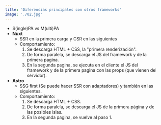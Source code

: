 ```yaml
---
title: 'Diferencias principales con otros frameworks'
image: './02.jpg'
---
```


- S(ingle)PA vs M(ulti)PA
- **Nuxt**
  - SSR en la primera carga y CSR en las siguientes
  - Comportamiento:
    1. Se descarga HTML + CSS, la "primera renderización".
    2. De forma paralela, se descarga el JS del framework y de la primera pagina.
    3. En la segunda pagina, se ejecuta en el cliente el JS del framework y de la primera pagina con las props (que vienen del servidor).
- **Astro**
  - SSG first (Se puede hacer SSR con adaptadores) y también en las siguientes.
  - Comportamiento:
    1. Se descarga HTML + CSS.
    2. De forma paralela, se descarga el JS de la primera página y de las posibles islas.
    3. En la segunda pagina, se vuelve al paso 1.
